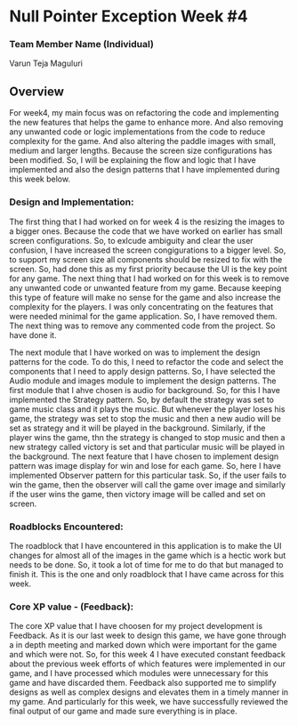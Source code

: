 
# Null Pointer Exception Week #4

### **Team Member Name (Individual)**<br>

Varun Teja Maguluri

## **Overview**<br>
For week4, my main focus was on refactoring the code and implementing the new features that helps the game to enhance more. And also removing any unwanted code or logic implementations from the code to reduce complexity for the game. And also altering the paddle images with small, medium and larger lengths. Because the screen size configurations has been modified. So, I will be explaining the flow and logic that I have implemented and also the design patterns that I have implemented during this week below.

### **Design and Implementation:**<br>
The first thing that I had worked on for week 4 is the resizing the images to a bigger ones. Because the code that we have worked on earlier has small screen configurations. So, to exlcude ambiguity and clear the user confusion, I have increased the screen congigurations to a bigger level. So, to support my screen size all components should be resized to fix with the screen. So, had done this as my first priority because the UI is the key point for any game. The next thing that I had worked on for this week is to remove any unwanted code or unwanted feature from my game. Because keeping this type of feature will make no sense for the game and also increase the complexity for the players. I was only concentrating on the features that were needed minimal for the game application. So, I have removed them. The next thing was to remove any commented code from the project. So have done it.

The next module that I have worked on was to implement the design patterns for the code. To do this, I need to refactor the code and select the components that I need to apply design patterns. So, I have selected the Audio module and images module to implement the design patterns. The first module that I ahve chosen is audio for background. So, for this I have implemented the Strategy pattern. So, by default the strategy was set to game music class and it plays the music. But whenever the player loses his game, the strategy was set to stop the music and then a new audio will be set as strategy and it will be played in the background. Similarly, if the player wins the game, thn the strategy is changed to stop music and then a new strategy called victory is set and that particular music will be played in the background. The next feature that I have chosen to implement design pattern was image display for win and lose for each game. So, here I have implemented Observer pattern for this particular task. So, if the user fails to win the game, then the observer will call the game over image and similarly if the user wins the game, then victory image will be called and set on screen.

### **Roadblocks Encountered:**
The  roadblock that I have encountered in this application is to make the UI changes for almost all of the images in the game which is a hectic work but needs to be done. So, it took a lot of time for me to do that but managed to finish it. This is the one and only roadblock that I have came across for this week. 

### **Core XP value - (Feedback):**
The core XP value that I have choosen for my project development is Feedback. As it is our last week to design this game, we have gone through a in depth meeting and marked down which were important for the game and which were not. So, for this week 4 I have executed constant feedback about the previous week efforts of which features were implemented in our game, and I have processed which modules were unnecessary for this game and have discarded them. Feedback also supported me to  simplify designs as well as complex designs and elevates them in a timely manner in my game. And particularly for this week, we have successfully reviewed the final output of our game and made sure everything is in place. 
